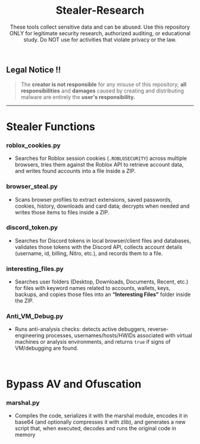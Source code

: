 <div align="center">
  <h1>Stealer-Research</h1>
  <p>These tools collect sensitive data and can be abused. Use this repository ONLY for legitimate security research, authorized auditing, or educational study. Do NOT use for activities that violate privacy or the law.</p>
</div>

<br>

## Legal Notice ‼
> The **creator is not responsible** for any misuse of this repository; **all responsibilities** and **damages** caused by creating and distributing malware are entirely the **user's responsibility.**

---

# Stealer Functions

### roblox_cookies.py
- Searches for Roblox session cookies (`.ROBLOSECURITY`) across multiple browsers, tries them against the Roblox API to retrieve account data, and writes found accounts into a file inside a ZIP.

### browser_steal.py
- Scans browser profiles to extract extensions, saved passwords, cookies, history, downloads and card data; decrypts when needed and writes those items to files inside a ZIP.

### discord_token.py
- Searches for Discord tokens in local browser/client files and databases, validates those tokens with the Discord API, collects account details (username, id, billing, Nitro, etc.), and records them to a file.

### interesting_files.py
- Searches user folders (Desktop, Downloads, Documents, Recent, etc.) for files with keyword names related to accounts, wallets, keys, backups, and copies those files into an **“Interesting Files”** folder inside the ZIP.

### Anti_VM_Debug.py
- Runs anti-analysis checks: detects active debuggers, reverse-engineering processes, usernames/hosts/HWIDs associated with virtual machines or analysis environments, and returns `true` if signs of VM/debugging are found.

<br>

# Bypass AV and Ofuscation

### marshal.py
- Compiles the code, serializes it with the marshal module, encodes it in base64 (and optionally compresses it with zlib), and generates a new script that, when executed, decodes and runs the original code in memory
